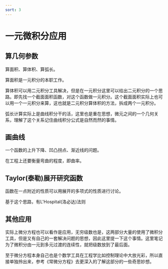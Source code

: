 ```yaml
---
sort: 3
---
```

# 一元微积分应用


## 算几何参数

算面积、算体积、算弧长。

算面积是一元积分的本职工作。

算体积可以用二元积分工具解决，但是在一元积分这里可以给出二元积分的一个思路。即先找一个截面面积函数，对这个函数做一元积分。这个截面面积实际上也可以用一个一元积分来算，这也就是二元积分算体积的方法，拆成两个一元积分。

弧长计算实际上是曲线积分干的活，这里也是重在思想，微元之间的一个几何关系，理解了这个关系记住曲线积分公式是自然而然的事情。

## 画曲线

一个函数的上升下降、凹凸拐点、渐近线的问题。

在工程上还要衡量弯曲的程度，即曲率。

## Taylor(泰勒)展开研究函数

函数在一点附近的性质可以用展开的多项式的性质进行讨论。

基于这个思路，有L'Hospital(洛必达)法则


## 其他应用

实际上微分方程也可以看作是应用，无穷级数也是，这两部分大量的使用了微积分工具，但是又有自己的一套解决问题的思想，因此这里提一下这个事情。这里笔记为了微积分由一元到多元过渡的连续性，就把级数放到了最后面。

至于微分方程本身自己也是个数学工具在工程学比如控制理论中大放光彩，所以直接单独拎出来，参考《常微分方程》去更深入的了解这部分的一些奇思妙想。

